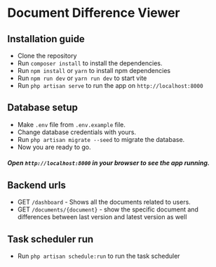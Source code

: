 # Document Difference Viewer

## Installation guide

- Clone the repository
- Run `composer install` to install the dependencies.
- Run `npm install` or `yarn` to install npm dependencies
- Run `npm run dev` or `yarn run dev` to start vite
- Run `php artisan serve` to run the app on `http://localhost:8000`

## Database setup

- Make `.env` file from `.env.example` file.
- Change database credentials with yours.
- Run `php artisan migrate --seed` to migrate the database.
- Now you are ready to go.

##### Open `http://localhost:8000` in your browser to see the app running.

## Backend urls

- GET `/dashboard` - Shows all the documents related to users.
- GET `/documents/{document}` - show the specific document and differences between last version and latest version as well

## Task scheduler run
- Run `php artisan schedule:run` to run the task scheduler

